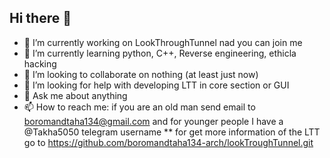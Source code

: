 ## Hi there 👋

- 🔭 I’m currently working on LookThroughTunnel nad you can join me
- 🌱 I’m currently learning python, C++, Reverse engineering, ethicla hacking
- 👯 I’m looking to collaborate on nothing (at least just now)
- 🤔 I’m looking for help with developing LTT in core section or GUI
- 💬 Ask me about anything
- 📫 How to reach me: if you are an old man send email to boromandtaha134@gmail.com and for younger people I have a @Takha5050 telegram username 
** for get more information of the LTT go to https://github.com/boromandtaha134-arch/lookTroughTunnel.git
